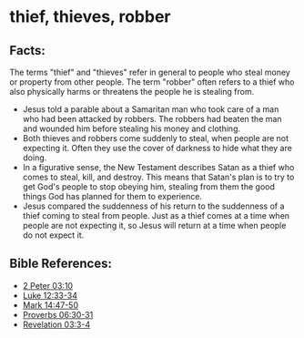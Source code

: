 # thief, thieves, robber #

## Facts: ##

The terms "thief" and "thieves" refer in general to people who steal money or property from other people. The term "robber" often refers to a thief who also physically harms or threatens the people he is stealing from.

* Jesus told a parable about a Samaritan man who took care of a man who had been attacked by robbers. The robbers had beaten the man and wounded him before stealing his money and clothing.
* Both thieves and robbers come suddenly to steal, when people are not expecting it. Often they use the cover of darkness to hide what they are doing.
* In a figurative sense, the New Testament describes Satan as a thief who comes to steal, kill, and destroy. This means that Satan's plan is to try to get God's people to stop obeying him, stealing from them the good things God has planned for them to experience.
* Jesus compared the suddenness of his return to the suddenness of a thief coming to steal from people. Just as a thief comes at a time when people are not expecting it, so Jesus will return at a time when people do not expect it.



## Bible References: ##

* [2 Peter 03:10](en/tn/2pe/help/03/10)
* [Luke 12:33-34](en/tn/luk/help/12/33)
* [Mark 14:47-50](en/tn/mrk/help/14/47)
* [Proverbs 06:30-31](en/tn/pro/help/06/30)
* [Revelation 03:3-4](en/tn/rev/help/03/03)